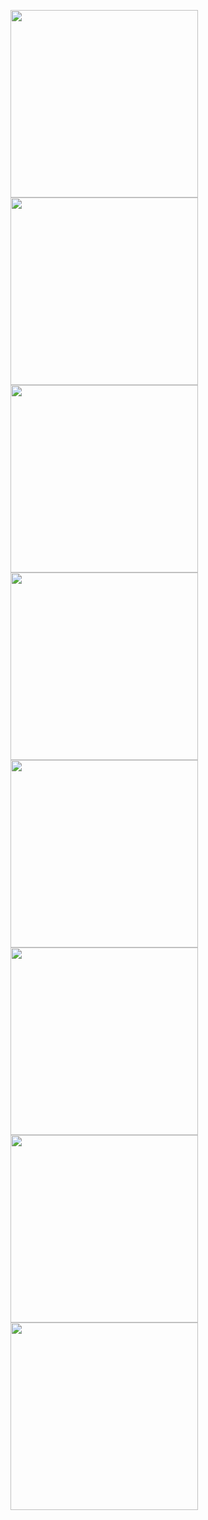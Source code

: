 [<img src="https://raw.githubusercontent.com/xavrr/test/master//PagesVideotex/E.BIG.APPLE" width="300">](http://212.47.238.202/minitel/minitel-loader.html?url=https://raw.githubusercontent.com/xavrr/test/master//PagesVideotex/E.BIG.APPLE.png)<BR>
[<img src="https://raw.githubusercontent.com/xavrr/test/master//PagesVideotex/E.BIG.DEBUT" width="300">](http://212.47.238.202/minitel/minitel-loader.html?url=https://raw.githubusercontent.com/xavrr/test/master//PagesVideotex/E.BIG.DEBUT.png)<BR>
[<img src="https://raw.githubusercontent.com/xavrr/test/master//PagesVideotex/E.BIG.SCREEN2" width="300">](http://212.47.238.202/minitel/minitel-loader.html?url=https://raw.githubusercontent.com/xavrr/test/master//PagesVideotex/E.BIG.SCREEN2.png)<BR>
[<img src="https://raw.githubusercontent.com/xavrr/test/master//PagesVideotex/E.BIG.SCREEN_" width="300">](http://212.47.238.202/minitel/minitel-loader.html?url=https://raw.githubusercontent.com/xavrr/test/master//PagesVideotex/E.BIG.SCREEN_.png)<BR>
[<img src="https://raw.githubusercontent.com/xavrr/test/master//PagesVideotex/E.GILBERT1" width="300">](http://212.47.238.202/minitel/minitel-loader.html?url=https://raw.githubusercontent.com/xavrr/test/master//PagesVideotex/E.GILBERT1.png)<BR>
[<img src="https://raw.githubusercontent.com/xavrr/test/master//PagesVideotex/E.GILBERT2" width="300">](http://212.47.238.202/minitel/minitel-loader.html?url=https://raw.githubusercontent.com/xavrr/test/master//PagesVideotex/E.GILBERT2.png)<BR>
[<img src="https://raw.githubusercontent.com/xavrr/test/master//PagesVideotex/E.GILBERT3" width="300">](http://212.47.238.202/minitel/minitel-loader.html?url=https://raw.githubusercontent.com/xavrr/test/master//PagesVideotex/E.GILBERT3.png)<BR>
[<img src="https://raw.githubusercontent.com/xavrr/test/master//PagesVideotex/E.SPRINGTIME" width="300">](http://212.47.238.202/minitel/minitel-loader.html?url=https://raw.githubusercontent.com/xavrr/test/master//PagesVideotex/E.SPRINGTIME.png)<BR>
